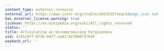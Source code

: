 ```yaml
---
content_type: external-resource
external_url: https://www.jstor.org/stable/2653535?seq=1#page_scan_tab_contents
has_external_license_warning: true
license: https://en.wikipedia.org/wiki/All_rights_reserved
status: ''
title: Articulating an Uncompromising Forgiveness
uid: 4291c87f-873b-4477-aa43-b27800f37649
wayback_url: ''
---
```

